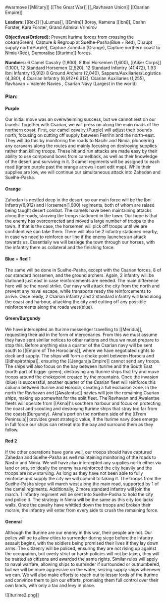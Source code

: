 #warmove 
[[Military]]
[[The Great War]]
[[_Ravhavan Union]]
[[Csarian Empire]]

**Leaders:** [[Rek]] [[uLumua]], [[Emira]] Borey, Kamena [[Ibni]], Csahn Forster, Kara Forster, Grand Admiral Vrimirov

**Objectives(Ordered):** Prevent Iturime forces from crossing the ocean(Green), Capture & Regroup at Suelhe-Pasha(Blue + Red), Disrupt supply north(Purple), Capture Zahedan (Orange), Capture northern coast to Nimia (Red), Demoralise [[Iturime]] forces.

**Numbers:** 6 Camel Cavalry (1,800), 8 Ibni Horsemen (1,600), [[Aiker Corps]] (1,100), 12 Standard Horsemen (2,520), 12 Standard Infantry (41,472), 1.93 Ibni Infantry (6,912) 8 Ground Archers (2,040), Sappers/Auxiliaries/Logistics (4,380), 4 Csarian Infantry (6,912+6,912),  Csarian Auxiliaries (1,255), Ravhavan + Valente Navies , Csarian Navy (Largest in the world)

### Plan:
#### Purple
Our initial move was an overwhelming success, but we cannot rest on our laurels. Together with Csarian, we will press on along the main roads of the northern coast. First, our camel cavalry (Purple) will adjust their bounds north, focusing on cutting off supply between Ferrihn and the north-east. They will do this by monitoring the roads to Nasihr and  Nimia, plundering any caravans along the routes and mainly focusing on destroying supplies rather than killing troops. These hit and run attacks are made easy by their ability to use compound bows from camelback, as well as their knowledge of the desert and surviving in it. 3 camel regiments will be assigned to each road (ignore purple past the orange arrows i cant edit map). While their supplies are low, we will continue our simultaneous attack into Zahedan and Suelhe-Pasha. 
#### Orange
Zahedan is nestled deep in the desert, so our main force will be the Ibni Infantry(6,912) and Horsemen(1,600) regiments, both of whom are raised being taught desert combat. The camels have been maintaining attacks along the roads, starving the troops stationed in the town. Our hope is that the enemy has overcorrected and moved a large number of troops to the town. If that is the case, the horsemen will pick off troops until we are confident we can take them. There will also be 2 infantry stationed nearby, in case we need to reinforce our line if the enemy launches an attack towards us. Essentially we will besiege the town through our horses, with the infantry there as collateral and the finishing force.
#### Blue + Red 1
The same will be done in Suelhe-Pasha, except with the Csarian forces, 8 of our standard horsemen, and the ground archers. Again, 2 infantry will be stationed just east in case reinforcements are needed. The main difference here will be the naval strike. Our navy will attack the city from the north and prevent any naval escape, while transports ready the reinforcements to arrive. Once ready, 2 Csarian infantry and 2 standard infantry will land along the coast and harbour, attacking the city and cutting off any possible reinforcements along the roads west(blue). 
#### Green/Burgundy
We have intercepted an Iturime messenger travelling to [[Meridia]], requesting their aid in the form of mercenaries. From this we must assume they have sent similar notices to other nations and thus we must prepare to stop this. Before anything else a quarter of the Csarian navy will be sent south to [[Empire of The Horocians]], where we have negotiated rights to dock and supply. The ships will form a choke point between Horocia and [[Idhepirothipa]], ensuring the [[Jangaraja Empire]] cannot send any troops. The ships will also focus on the bay between Iturime and the South East (north part of bigger green), destroying any Iturime ships that try and move troops around the chokepoint created by the mountains. Once the invasion (blue) is successful, another quarter of the Csarian fleet will reinforce this column between Iturime and Horocia, creating a full exclusion zone. In the north the Ravhavan and [[Awalentse]] navies will join the remaining Csarian ships, making up somewhat for the split fleet. The Ravhavan and Awalentse fleets will operate from [[Akna]]'s southern harbour and focus on protecting the coast and scouting and destroying Iturime ships that stray too far from the coasts(Burgundy). Akna's port on the northern side of the [[Frem Peninsula]] provides great strategic value, if the Iturime navy does emerge in full force our ships can retreat into the bay and surround them as they follow. 
#### Red 2
If the other operations have gone well, our troops should have captured Zahedan and Suelhe-Pasha as well maintaining monitoring of the roads to Nashir and Nimia. We will have also intercepted any supplies north either via land or sea, so ideally the enemy has reinforced the city heavily and the troops are now starving. As long as they have not been able to fully reinforce and supply the city we will commit to taking it. The troops from the Suelhe-Pasha siege will march west along the main road, supported by 1 of the camel regiments. Additionally, 2 more standard infantry will join the march. 1 infantry regiment will be sent into Suelhe-Pasha to hold the city and police it. The strategy in Nimia will be the same as this city too lacks walls. Once the cavalry have whittled down the troops and broken their morale, the infantry will enter from every side to crush the remaining force.

#### General
Although the Iturime are our enemy in this war, their people are not. Our policy will be to allow cities to surrender during siege before the infantry assault begins, with the soldiers being promised their lives if they lay down arms. The citizenry will be policed, ensuring they are not rising up against the occupation, but overly strict or harsh policies will not be taken, they will be treated as citizens and awarded the same rights. Similar rules will apply to naval warfare, allowing ships to surrender if surrounded or outnumbered, but we will be more aggressive on the water, seizing supply ships whenever we can. We will also make efforts to reach out to lesser lords of the Iturime and convince them to join our efforts, promising them full control over their own lands, with only a tax and levy in place.


![[Iturime2.png]]